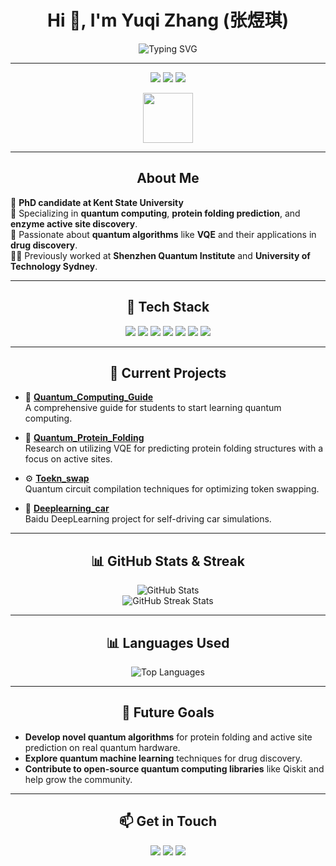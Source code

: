 <h1 align="center">Hi 👋, I'm Yuqi Zhang (张煜琪)</h1>

<p align="center">
  <img src="https://readme-typing-svg.herokuapp.com?font=Fira+Code&size=24&duration=3000&pause=1000&color=0F80EC&center=true&vCenter=true&width=600&lines=PhD+Student+in+Quantum+Computing;Researcher+in+Protein+Folding+Prediction;Participant+in+2023+Shenzhen+Quantum+Program;Enthusiast+of+Quantum+Biology+and+AI" alt="Typing SVG">
</p>

---

<div align="center">
  <img src="https://img.shields.io/badge/Quantum_Computing-%2312100E.svg?style=for-the-badge&logo=qiskit&logoColor=white" />
  <img src="https://img.shields.io/badge/Protein_Folding-%23734F96.svg?style=for-the-badge&logo=protein-data-bank&logoColor=white" />
  <img src="https://img.shields.io/badge/Quantum_Biology-%23E4405F.svg?style=for-the-badge&logo=biotech&logoColor=white" />
</div>

<p align="center">
  <img src="https://media.giphy.com/media/f9k1tV7HyORcngKF8v/giphy.gif" width="80">
</p>

---

<h2 align="center">About Me</h2>

🌟 **PhD candidate at Kent State University**  
🔬 Specializing in **quantum computing**, **protein folding prediction**, and **enzyme active site discovery**.  
🌱 Passionate about **quantum algorithms** like **VQE** and their applications in **drug discovery**.  
👨‍🔬 Previously worked at **Shenzhen Quantum Institute** and **University of Technology Sydney**.

---

<h2 align="center">🔧 Tech Stack</h2>

<div align="center">
  <img src="https://img.shields.io/badge/-Python-3776AB?style=for-the-badge&logo=python&logoColor=white">
  <img src="https://img.shields.io/badge/-C++-00599C?style=for-the-badge&logo=cplusplus&logoColor=white">
  <img src="https://img.shields.io/badge/-Qiskit-6929C4?style=for-the-badge&logo=ibm&logoColor=white">
  <img src="https://img.shields.io/badge/-Anaconda-44A833?style=for-the-badge&logo=anaconda&logoColor=white">
  <img src="https://img.shields.io/badge/-Jupyter-F37626?style=for-the-badge&logo=jupyter&logoColor=white">
  <img src="https://img.shields.io/badge/-Ubuntu-E95420?style=for-the-badge&logo=ubuntu&logoColor=white">
  <img src="https://img.shields.io/badge/-Visual%20Studio-5C2D91?style=for-the-badge&logo=visual-studio&logoColor=white">
</div>

---

<h2 align="center">🧪 Current Projects</h2>

- 🔭 **[Quantum_Computing_Guide](https://github.com/qiqi-xingyi/Quantum_Computing_Guide)**  
  A comprehensive guide for students to start learning quantum computing.

- 🧬 **[Quantum_Protein_Folding](https://github.com/qiqi-xingyi/Quantum_Protein_Folding)**  
  Research on utilizing VQE for predicting protein folding structures with a focus on active sites.

- ⚙️ **[Toekn_swap](https://github.com/qiqi-xingyi/Toekn_swap)**  
  Quantum circuit compilation techniques for optimizing token swapping.

- 🚗 **[Deeplearning_car](https://github.com/qiqi-xingyi/Deeplearning_car)**  
  Baidu DeepLearning project for self-driving car simulations.

---

<h2 align="center">📊 GitHub Stats & Streak</h2>

<div align="center">
  <img src="https://github-readme-stats.vercel.app/api?username=qiqi-xingyi&show_icons=true&theme=radical" alt="GitHub Stats" />
  <br />
  <img src="https://github-readme-streak-stats.herokuapp.com/?user=qiqi-xingyi&theme=radical" alt="GitHub Streak Stats" />
</div>

---

<h2 align="center">📊 Languages Used</h2>

<div align="center">
  <img src="https://github-readme-stats.vercel.app/api/top-langs/?username=qiqi-xingyi&layout=compact&theme=radical" alt="Top Languages" />
</div>

---

<h2 align="center">🚀 Future Goals</h2>

- **Develop novel quantum algorithms** for protein folding and active site prediction on real quantum hardware.
- **Explore quantum machine learning** techniques for drug discovery.
- **Contribute to open-source quantum computing libraries** like Qiskit and help grow the community.

---

<h2 align="center">📫 Get in Touch</h2>

<p align="center">
  <a href="https://www.linkedin.com/in/your-link"><img src="https://img.shields.io/badge/LinkedIn-%230A66C2.svg?style=for-the-badge&logo=linkedin&logoColor=white"></a>
  <a href="mailto:yuqi.zhang@email.com"><img src="https://img.shields.io/badge/Email-D14836?style=for-the-badge&logo=gmail&logoColor=white"></a>
  <a href="http://your-website.com"><img src="https://img.shields.io/badge/Website-%23000000.svg?style=for-the-badge&logo=About.me&logoColor=white"></a>
</p>


<!--
**qiqi-xingyi/qiqi-xingyi** is a ✨ _special_ ✨ repository because its `README.md` (this file) appears on your GitHub profile.

Here are some ideas to get you started:

- 🔭 I’m currently working on ...
- 🌱 I’m currently learning ...
- 👯 I’m looking to collaborate on ...
- 🤔 I’m looking for help with ...
- 💬 Ask me about ...
- 📫 How to reach me: ...
- 😄 Pronouns: ...
- ⚡ Fun fact: ...
-->
